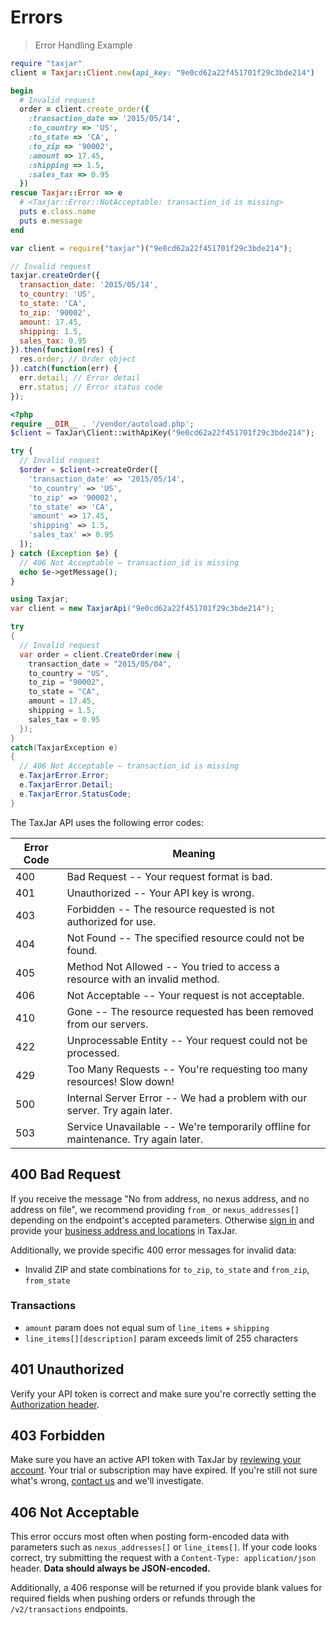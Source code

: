 # Errors

> Error Handling Example

```ruby
require "taxjar"
client = Taxjar::Client.new(api_key: "9e0cd62a22f451701f29c3bde214")

begin
  # Invalid request
  order = client.create_order({
    :transaction_date => '2015/05/14',
    :to_country => 'US',
    :to_state => 'CA',
    :to_zip => '90002',
    :amount => 17.45,
    :shipping => 1.5,
    :sales_tax => 0.95
  })
rescue Taxjar::Error => e
  # <Taxjar::Error::NotAcceptable: transaction_id is missing>
  puts e.class.name
  puts e.message
end
```

```javascript
var client = require("taxjar")("9e0cd62a22f451701f29c3bde214");

// Invalid request
taxjar.createOrder({
  transaction_date: '2015/05/14',
  to_country: 'US',
  to_state: 'CA',
  to_zip: '90002',
  amount: 17.45,
  shipping: 1.5,
  sales_tax: 0.95
}).then(function(res) {
  res.order; // Order object
}).catch(function(err) {
  err.detail; // Error detail
  err.status; // Error status code
});
```

```php
<?php
require __DIR__ . '/vendor/autoload.php';
$client = TaxJar\Client::withApiKey("9e0cd62a22f451701f29c3bde214");

try {
  // Invalid request
  $order = $client->createOrder([
    'transaction_date' => '2015/05/14',
    'to_country' => 'US',
    'to_zip' => '90002',
    'to_state' => 'CA',
    'amount' => 17.45,
    'shipping' => 1.5,
    'sales_tax' => 0.95
  ]);
} catch (Exception $e) {
  // 406 Not Acceptable – transaction_id is missing
  echo $e->getMessage();
}
```

```csharp
using Taxjar;
var client = new TaxjarApi("9e0cd62a22f451701f29c3bde214");

try
{
  // Invalid request
  var order = client.CreateOrder(new {
    transaction_date = "2015/05/04",
    to_country = "US",
    to_zip = "90002",
    to_state = "CA",
    amount = 17.45,
    shipping = 1.5,
    sales_tax = 0.95
  });
}
catch(TaxjarException e)
{
  // 406 Not Acceptable – transaction_id is missing
  e.TaxjarError.Error;
  e.TaxjarError.Detail;
  e.TaxjarError.StatusCode;
}
```

The TaxJar API uses the following error codes:

Error Code | Meaning
---------- | -------
400 | Bad Request -- Your request format is bad.
401 | Unauthorized -- Your API key is wrong.
403 | Forbidden -- The resource requested is not authorized for use.
404 | Not Found -- The specified resource could not be found.
405 | Method Not Allowed -- You tried to access a resource with an invalid method.
406 | Not Acceptable -- Your request is not acceptable.
410 | Gone -- The resource requested has been removed from our servers.
422 | Unprocessable Entity -- Your request could not be processed.
429 | Too Many Requests -- You're requesting too many resources! Slow down!
500 | Internal Server Error -- We had a problem with our server. Try again later.
503 | Service Unavailable -- We're temporarily offline for maintenance. Try again later.

## 400 Bad Request

If you receive the message "No from address, no nexus address, and no address on file", we recommend providing `from_` or `nexus_addresses[]` depending on the endpoint's accepted parameters. Otherwise [sign in](https://app.taxjar.com/sign_in) and provide your [business address and locations](https://app.taxjar.com/account) in TaxJar.

Additionally, we provide specific 400 error messages for invalid data:

- Invalid ZIP and state combinations for `to_zip`, `to_state` and `from_zip`, `from_state`

### Transactions

- `amount` param does not equal sum of `line_items` + `shipping`
- `line_items[][description]` param exceeds limit of 255 characters

## 401 Unauthorized

Verify your API token is correct and make sure you're correctly setting the [Authorization header](#authentication).

## 403 Forbidden

Make sure you have an active API token with TaxJar by [reviewing your account](https://app.taxjar.com/account). Your trial or subscription may have expired. If you're still not sure what's wrong, [contact us](https://www.taxjar.com/contact) and we'll investigate.

## 406 Not Acceptable

This error occurs most often when posting form-encoded data with parameters such as `nexus_addresses[]` or `line_items[]`. If your code looks correct, try submitting the request with a `Content-Type: application/json` header. **Data should always be JSON-encoded.**

Additionally, a 406 response will be returned if you provide blank values for required fields when pushing orders or refunds through the `/v2/transactions` endpoints.
